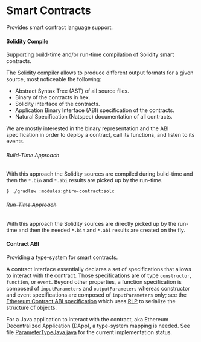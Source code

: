 # Smart Contracts
Provides smart contract language support.

#### Solidity Compile
Supporting build-time and/or run-time compilation of Solidity smart contracts.

The Solidity compiler allows to produce different output formats for a given source, most noticeable the following:
* Abstract Syntax Tree (AST) of all source files.
* Binary of the contracts in hex.
* Solidity interface of the contracts.
* Application Binary Interface (ABI) specification of the contracts.
* Natural Specification (Natspec) documentation of all contracts.

We are mostly interested in the binary representation and the ABI specification in order to deploy a contract, call its
functions, and listen to its events.

###### Build-Time Approach
With this approach the Solidity sources are compiled during build-time and then the `*.bin` and `*.abi` results are picked up by
the run-time.
````
$ ./gradlew :modules:ghiro-contract:solc
````
###### ~~Run-Time Approach~~
With this approach the Solidity sources are directly picked up by the run-time and then the needed `*.bin` and `*.abi` results
are created on the fly.

#### Contract ABI
Providing a type-system for smart contracts.

A contract interface essentially declares a set of specifications that allows to interact with the contract. Those
specifications are of type `constructor`, `function`, or `event`. Beyond other properties, a function specification is composed
of `inputParameters` and `outputParameters` whereas constructor and event specifications are composed of `inputParameters` only;
see the [Ethereum Contract ABI specification](https://solidity.readthedocs.io/en/develop/abi-spec.html) which uses [RLP](https://github.com/ethereum/wiki/wiki/RLP)
to serialize the structure of objects.

For a Java application to interact with the contract, aka Ethereum Decentralized Application (DApp), a type-system mapping
is needed. See file [ParameterTypeJava.java](./src/main/java/com/softwareag/tom/contract/abi/util/ParameterTypeJava.java) for the current implementation status.